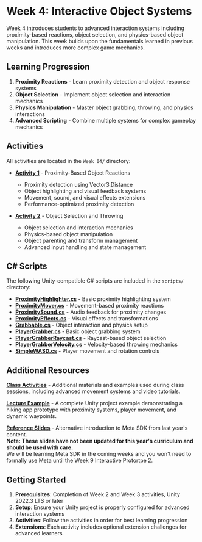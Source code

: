 # Week 4: Interactive Object Systems

Week 4 introduces students to advanced interaction systems including proximity-based reactions, object selection, and physics-based object manipulation. This week builds upon the fundamentals learned in previous weeks and introduces more complex game mechanics.

## Learning Progression

1. **Proximity Reactions** - Learn proximity detection and object response systems
2. **Object Selection** - Implement object selection and interaction mechanics
3. **Physics Manipulation** - Master object grabbing, throwing, and physics interactions
4. **Advanced Scripting** - Combine multiple systems for complex gameplay mechanics

## Activities

All activities are located in the `Week 04/` directory:

- **[Activity 1](Activity%201%20-%20Proximity%20Reactions.md)** - Proximity-Based Object Reactions
  - Proximity detection using Vector3.Distance
  - Object highlighting and visual feedback systems
  - Movement, sound, and visual effects extensions
  - Performance-optimized proximity detection

- **[Activity 2](Activity%202%20-%20Object%20Selection%20and%20Throwing.md)** - Object Selection and Throwing
  - Object selection and interaction mechanics
  - Physics-based object manipulation
  - Object parenting and transform management
  - Advanced input handling and state management

## C# Scripts

The following Unity-compatible C# scripts are included in the `scripts/` directory:

- **[ProximityHighlighter.cs](scripts/ProximityHighlighter.cs)** - Basic proximity highlighting system
- **[ProximityMover.cs](scripts/ProximityMover.cs)** - Movement-based proximity reactions
- **[ProximitySound.cs](scripts/ProximitySound.cs)** - Audio feedback for proximity changes
- **[ProximityEffects.cs](scripts/ProximityEffects.cs)** - Visual effects and transformations
- **[Grabbable.cs](scripts/Grabbable.cs)** - Object interaction and physics setup
- **[PlayerGrabber.cs](scripts/PlayerGrabber.cs)** - Basic object grabbing system
- **[PlayerGrabberRaycast.cs](scripts/PlayerGrabberRaycast.cs)** - Raycast-based object selection
- **[PlayerGrabberVelocity.cs](scripts/PlayerGrabberVelocity.cs)** - Velocity-based throwing mechanics
- **[SimpleWASD.cs](scripts/SimpleWASD.cs)** - Player movement and rotation controls

## Additional Resources

**[Class Activities](../Week%2003/ClassActivities/README.md)** - Additional materials and examples used during class sessions, including advanced movement systems and video tutorials.

**[Lecture Example](LECTURE/README.md)** - A complete Unity project example demonstrating a hiking app prototype with proximity systems, player movement, and dynamic waypoints.

**[Reference Slides](Slides/2024%20Week%2002%20Meta%20SDK.pptx)** - Alternative introduction to Meta SDK from last year's content.  
**Note: These slides have not been updated for this year's curriculum and should be used with care.**   
We will be learning Meta SDK in the coming weeks and you won't need to formally use Meta until the Week 9 Interactive Protortpe 2. 

## Getting Started

1. **Prerequisites**: Completion of Week 2 and Week 3 activities, Unity 2022.3 LTS or later
2. **Setup**: Ensure your Unity project is properly configured for advanced interaction systems
3. **Activities**: Follow the activities in order for best learning progression
4. **Extensions**: Each activity includes optional extension challenges for advanced learners
